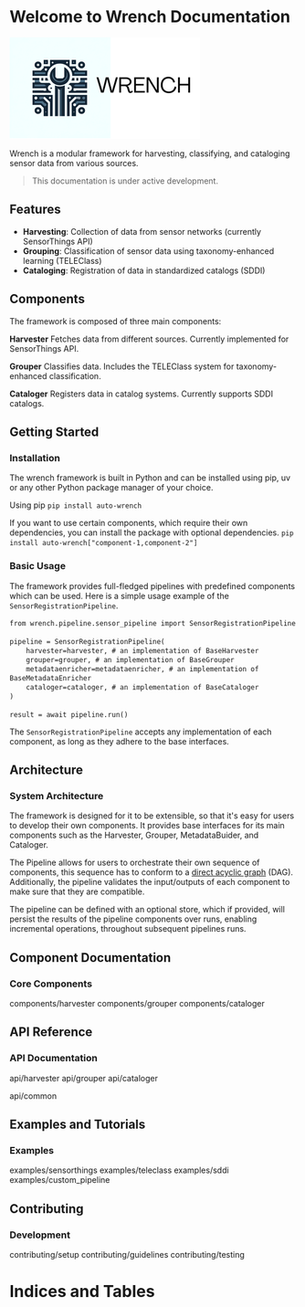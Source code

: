 Welcome to Wrench Documentation
===============================

![wrench logo](./_static/logo.png)

Wrench is a modular framework for harvesting, classifying, and cataloging sensor data from various sources.

> This documentation is under active development.

Features
--------

* **Harvesting**: Collection of data from sensor networks (currently SensorThings API)
* **Grouping**: Classification of sensor data using taxonomy-enhanced learning (TELEClass)
* **Cataloging**: Registration of data in standardized catalogs (SDDI)

Components
----------

The framework is composed of three main components:

**Harvester**
   Fetches data from different sources. Currently implemented for SensorThings API.

**Grouper**
   Classifies data. Includes the TELEClass system for taxonomy-enhanced classification.

**Cataloger**
   Registers data in catalog systems. Currently supports SDDI catalogs.

Getting Started
--------------

### Installation

The wrench framework is built in Python and can be installed using pip, uv or any other Python package manager of your choice.

Using pip
```pip install auto-wrench```

If you want to use certain components, which require their own dependencies, you can install the package with optional dependencies.
```pip install auto-wrench["component-1,component-2"]```

### Basic Usage

The framework provides full-fledged pipelines with predefined components which can be used. Here is a simple usage example of the `SensorRegistrationPipeline`.

```
from wrench.pipeline.sensor_pipeline import SensorRegistrationPipeline

pipeline = SensorRegistrationPipeline(
    harvester=harvester, # an implementation of BaseHarvester
    grouper=grouper, # an implementation of BaseGrouper
    metadataenricher=metadataenricher, # an implementation of BaseMetadataEnricher
    cataloger=cataloger, # an implementation of BaseCataloger
)

result = await pipeline.run()

```

The `SensorRegistrationPipeline` accepts any implementation of each component, as long as they adhere to the base interfaces.

Architecture
-----------

### System Architecture

The framework is designed for it to be extensible, so that it's easy for users to develop their own components. It provides base interfaces for its main components such as the Harvester, Grouper, MetadataBuider, and Cataloger.

The Pipeline allows for users to orchestrate their own sequence of components, this sequence has to conform to a [direct acyclic graph](https://www.ibm.com/think/topics/directed-acyclic-graph) (DAG). Additionally, the pipeline validates the input/outputs of each component to make sure that they are compatible.

The pipeline can be defined with an optional store, which if provided, will persist the results of the pipeline components over runs, enabling incremental operations, throughout subsequent pipelines runs.

Component Documentation
----------------------

###  Core Components

   components/harvester
   components/grouper
   components/cataloger

API Reference
------------

### API Documentation

   api/harvester
   api/grouper
   api/cataloger

   api/common

Examples and Tutorials
---------------------

### Examples

   examples/sensorthings
   examples/teleclass
   examples/sddi
   examples/custom_pipeline

Contributing
-----------

### Development

   contributing/setup
   contributing/guidelines
   contributing/testing

Indices and Tables
=================
